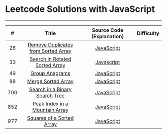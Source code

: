 # Leetcode Solutions with JavaScript

---


| # | Title | Source Code (Explanation) | Difficulty |
|:---:|:---:|:---:|:---:|
| 26 | [Remove Duplicates from Sorted Array](https://leetcode.com/problems/remove-duplicates-from-sorted-array/)  | [JavaScript]() | | Easy |
| 33 | [Search in Rotated Sorted Array](https://leetcode.com/problems/search-in-rotated-sorted-array/) | [Javascript]() | | Medium |
| 49 | [Group Anagrams](https://leetcode.com/problems/group-anagrams/) | [JavaScript]() | | Medium |
| 88 | [Merge Sorted Array](https://leetcode.com/problems/merge-sorted-array/)  | [JavaScript]() | | Easy |
| 700 | [Search in a Binary Search Tree](https://leetcode.com/problems/search-in-a-binary-search-tree/)  | [JavaScript]() | | Easy |
| 852 | [Peak Index in a Mountain Array](https://leetcode.com/problems/peak-index-in-a-mountain-array/) | [JavaScript]() | | Easy |
| 977 | [Squares of a Sorted Array](https://leetcode.com/problems/squares-of-a-sorted-array/) | [JavaScript]() | | Easy |